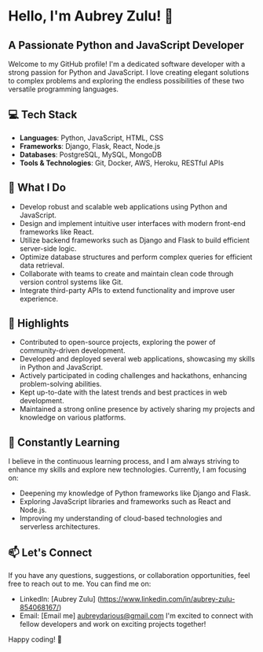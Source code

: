 # Hello, I'm Aubrey Zulu! 👋
## A Passionate Python and JavaScript Developer
Welcome to my GitHub profile! I'm a dedicated software developer with a strong passion for Python and JavaScript. I love creating elegant solutions to complex problems and exploring the endless possibilities of these two versatile programming languages.

## 💻 Tech Stack
- **Languages**: Python, JavaScript, HTML, CSS
- **Frameworks**: Django, Flask, React, Node.js
- **Databases**: PostgreSQL, MySQL, MongoDB
- **Tools & Technologies**: Git, Docker, AWS, Heroku, RESTful APIs
## 🔭 What I Do
- Develop robust and scalable web applications using Python and JavaScript.
- Design and implement intuitive user interfaces with modern front-end frameworks like React.
- Utilize backend frameworks such as Django and Flask to build efficient server-side logic.
- Optimize database structures and perform complex queries for efficient data retrieval.
- Collaborate with teams to create and maintain clean code through version control systems like Git.
- Integrate third-party APIs to extend functionality and improve user experience.
## 🌟 Highlights
- Contributed to open-source projects, exploring the power of community-driven development.
- Developed and deployed several web applications, showcasing my skills in Python and JavaScript.
- Actively participated in coding challenges and hackathons, enhancing problem-solving abilities.
- Kept up-to-date with the latest trends and best practices in web development.
- Maintained a strong online presence by actively sharing my projects and knowledge on various platforms.
## 🌱 Constantly Learning
I believe in the continuous learning process, and I am always striving to enhance my skills and explore new technologies. Currently, I am focusing on:

- Deepening my knowledge of Python frameworks like Django and Flask.
- Exploring JavaScript libraries and frameworks such as React and Node.js.
- Improving my understanding of cloud-based technologies and serverless architectures.
## 📫 Let's Connect
If you have any questions, suggestions, or collaboration opportunities, feel free to reach out to me. You can find me on:

- LinkedIn: [Aubrey Zulu] (https://www.linkedin.com/in/aubrey-zulu-854068167/)
- Email: [Email me] <aubreydarious@gmail.com>
I'm excited to connect with fellow developers and work on exciting projects together!

Happy coding! 🚀
